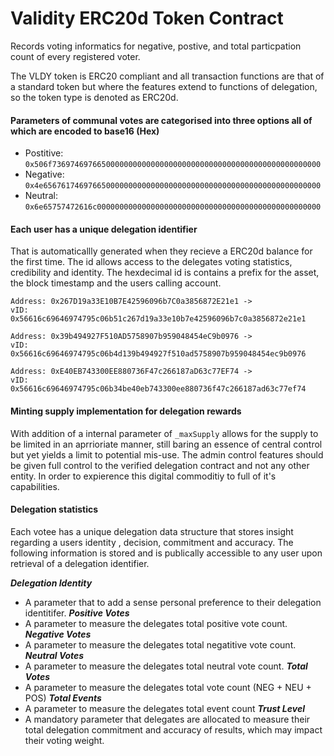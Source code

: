 # Validity ERC20d Token Contract
Records voting informatics for negative, postive, and total particpation count of every registered voter. 

The VLDY token is ERC20 compliant and all transaction functions are that of a standard token but where the features extend to functions of delegation, so the token type is denoted as ERC20d. 

#### Parameters of communal votes are categorised into three options all of which are encoded to base16 (Hex)

* Postitive: `0x506f736974697665000000000000000000000000000000000000000000000000`
* Negative: `0x4e65676174697665000000000000000000000000000000000000000000000000`
* Neutral: `0x6e65757472616c00000000000000000000000000000000000000000000000000`

#### Each user has a unique delegation identifier 

That is automaticallly generated when they recieve a ERC20d balance for the first time. The id allows access to the delegates voting statistics, credibility and identity. The hexdecimal id is contains a prefix for the asset, the block timestamp and the users calling account.

```
Address: 0x267D19a33E10B7E42596096b7C0a3856872E21e1 -> 
vID: 0x56616c69646974795c06b51c267d19a33e10b7e42596096b7c0a3856872e21e1

Address: 0x39b494927F510AD5758907b959048454eC9b0976 -> 
vID: 0x56616c69646974795c06b4d139b494927f510ad5758907b959048454ec9b0976

Address: 0xE40EB743300EE880736F47c266187aD63c77EF74 ->
vID: 0x56616c69646974795c06b34be40eb743300ee880736f47c266187ad63c77ef74
```

#### Minting supply implementation for delegation rewards

With addition of a internal parameter of `_maxSupply` allows for the supply to be limited in an aprrioriate manner, still baring an essence of central control but yet yields a limit to potential mis-use. The admin control features should be given full control to the verified delegation contract and not any other entity. In order to expierence this digital commoditiy to full of it's capabilities. 

#### Delegation statistics

Each votee has a unique delegation data structure that stores insight regarding a users identity , decision, commitment and accuracy. The following information is stored and is publically accessible to any user upon retrieval of a delegation identifier. 

***Delegation Identity*** 
* A parameter that to add a sense personal preference to their delegation identitifer. 
***Positive Votes*** 
* A parameter to measure the delegates total positive vote count. 
***Negative Votes***
* A parameter to measure the delegates total negatitive vote count. 
***Neutral Votes*** 
* A parameter to measure the delegates total neutral vote count. 
***Total Votes*** 
* A parameter to measure the delegates total vote count (NEG + NEU + POS)
***Total Events*** 
* A parameter to measure the delegates total event count
***Trust Level*** 
* A mandatory parameter that delegates are allocated to measure their total delegation commitment and accuracy of results, which may impact their voting weight.
